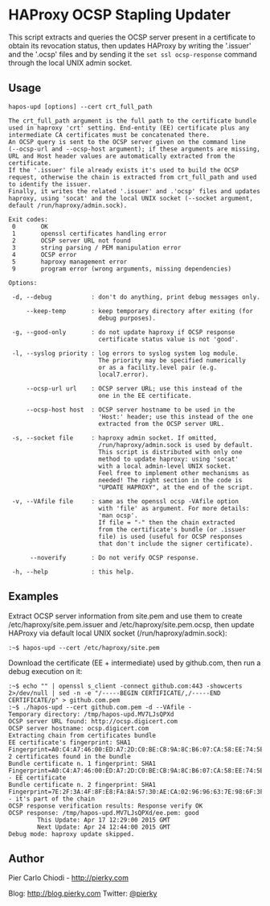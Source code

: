 HAProxy OCSP Stapling Updater
=============================

This script extracts and queries the OCSP server present in a certificate to obtain its revocation status, then updates HAProxy by writing the '.issuer' and the '.ocsp' files and by sending it the `set ssl ocsp-response` command through the local UNIX admin socket.

## Usage

```
hapos-upd [options] --cert crt_full_path

The crt_full_path argument is the full path to the certificate bundle
used in haproxy 'crt' setting. End-entity (EE) certificate plus any
intermediate CA certificates must be concatenated there.
An OCSP query is sent to the OCSP server given on the command line
(--ocsp-url and --ocsp-host argument); if these arguments are missing,
URL and Host header values are automatically extracted from the
certificate.
If the '.issuer' file already exists it's used to build the OCSP
request, otherwise the chain is extracted from crt_full_path and used
to identify the issuer.
Finally, it writes the related '.issuer' and .'ocsp' files and updates
haproxy, using 'socat' and the local UNIX socket (--socket argument,
default /run/haproxy/admin.sock).

Exit codes:
 0       OK
 1       openssl certificates handling error
 2       OCSP server URL not found
 3       string parsing / PEM manipulation error
 4       OCSP error
 5       haproxy management error
 9       program error (wrong arguments, missing dependencies)

Options:

 -d, --debug           : don't do anything, print debug messages only.

     --keep-temp       : keep temporary directory after exiting (for
                         debug purposes).

 -g, --good-only       : do not update haproxy if OCSP response
                         certificate status value is not 'good'.

 -l, --syslog priority : log errors to syslog system log module.
                         The priority may be specified numerically
                         or as a facility.level pair (e.g.
                         local7.error).

     --ocsp-url url    : OCSP server URL; use this instead of the
                         one in the EE certificate.

     --ocsp-host host  : OCSP server hostname to be used in the
                         'Host:' header; use this instead of the one
                         extracted from the OCSP server URL.

 -s, --socket file     : haproxy admin socket. If omitted,
                         /run/haproxy/admin.sock is used by default.
                         This script is distributed with only one
                         method to update haproxy: using 'socat'
                         with a local admin-level UNIX socket.
                         Feel free to implement other mechanisms as
                         needed! The right section in the code is
                         "UPDATE HAPROXY", at the end of the script.

 -v, --VAfile file     : same as the openssl ocsp -VAfile option
                         with 'file' as argument. For more details:
                         'man ocsp'.
                         If file = "-" then the chain extracted
                         from the certificate's bundle (or .issuer
                         file) is used (useful for OCSP responses
                         that don't include the signer certificate).

      --noverify       : Do not verify OCSP response.

 -h, --help            : this help.
```

## Examples

Extract OCSP server information from site.pem and use them to create /etc/haproxy/site.pem.issuer and /etc/haproxy/site.pem.ocsp, then update HAProxy via default local UNIX socket (/run/haproxy/admin.sock):

```
:~$ hapos-upd --cert /etc/haproxy/site.pem
```

Download the certificate (EE + intermediate) used by github.com, then run a debug execution on it:

```
:~$ echo "" | openssl s_client -connect github.com:443 -showcerts 2>/dev/null | sed -n -e "/-----BEGIN CERTIFICATE/,/-----END CERTIFICATE/p" > github.com.pem
:~$ ./hapos-upd --cert github.com.pem -d --VAfile -
Temporary directory: /tmp/hapos-upd.MV7LJsQPXd
OCSP server URL found: http://ocsp.digicert.com
OCSP server hostname: ocsp.digicert.com
Extracting chain from certificates bundle
EE certificate's fingerprint: SHA1 Fingerprint=A0:C4:A7:46:00:ED:A7:2D:C0:BE:CB:9A:8C:B6:07:CA:58:EE:74:5E
2 certificates found in the bundle
Bundle certificate n. 1 fingerprint: SHA1 Fingerprint=A0:C4:A7:46:00:ED:A7:2D:C0:BE:CB:9A:8C:B6:07:CA:58:EE:74:5E - EE certificate
Bundle certificate n. 2 fingerprint: SHA1 Fingerprint=7E:2F:3A:4F:8F:E8:FA:8A:57:30:AE:CA:02:96:96:63:7E:98:6F:3F - it's part of the chain
OCSP response verification results: Response verify OK
OCSP response: /tmp/hapos-upd.MV7LJsQPXd/ee.pem: good
        This Update: Apr 17 12:29:00 2015 GMT
        Next Update: Apr 24 12:44:00 2015 GMT
Debug mode: haproxy update skipped.
```

## Author

Pier Carlo Chiodi - http://pierky.com

Blog: http://blog.pierky.com Twitter: [@pierky](http://twitter.com/pierky)

